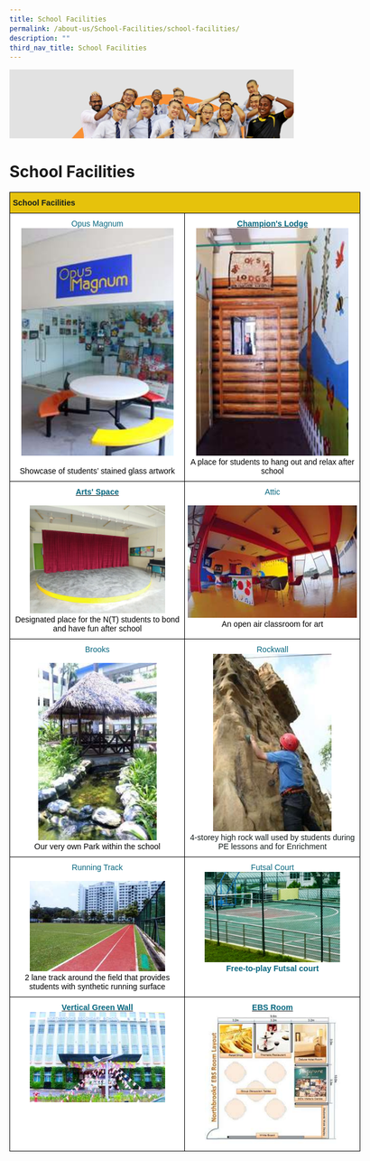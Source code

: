 ```yaml
---
title: School Facilities
permalink: /about-us/School-Facilities/school-facilities/
description: ""
third_nav_title: School Facilities
---
```

![](/images/about_us.jpg)

School Facilities
=================

<style type="text/css">
.tg  {border-collapse:collapse;border-spacing:0;}
.tg td{border-color:black;border-style:solid;border-width:1px;font-family:Arial, sans-serif;font-size:14px;
  overflow:hidden;padding:10px 5px;word-break:normal;}
.tg th{border-color:black;border-style:solid;border-width:1px;font-family:Arial, sans-serif;font-size:14px;
  font-weight:normal;overflow:hidden;padding:10px 5px;word-break:normal;}
.tg .tg-842k{background-color:#FFF;color:#141d1c;text-align:center;vertical-align:top}
.tg .tg-7ew7{background-color:#FFF;color:#06667E;font-weight:bold;text-align:center;text-decoration:underline;vertical-align:top}
.tg .tg-k88s{background-color:#E6C20C;color:#141D1C;font-weight:bold;text-align:left;vertical-align:top}
.tg .tg-norj{background-color:#FFF;color:#06667E;font-weight:bold;text-align:center;vertical-align:top}
</style>
<table class="tg" style="undefined;table-layout: fixed; width: 622px">
<colgroup>
<col style="width: 311px">
<col style="width: 311px">
</colgroup>
<thead>
  <tr>
    <th class="tg-k88s" colspan="2">School Facilities</th>
  </tr>
</thead>
<tbody>
  <tr>
    <td class="tg-norj"><span style="font-weight:500;color:#06667E">Opus Magnum</span><br><img src="/images/Opus.jpeg" style="width:90%"><br><br><span style="font-weight:400;color:#000">Showcase of students’ stained glass artwork</span><br></td>
    <td class="tg-norj"><a href="/about-us/School-Facilities/Champions-Lodge/" target="_blank" rel="noopener noreferrer"><span style="color:#06667E">Champion's Lodge</span></a><br><img src="/images/CL.jpeg" style="width:90%"><br><span style="font-weight:400;color:#000">A place for students to hang out and relax after school  </span><br></td>
  </tr>
  <tr>
    <td class="tg-norj"><a href="/about-us/School-Facilities/Arts-Space/" target="_blank" rel="noopener noreferrer"><span style="color:#06667E">Arts' Space</span></a><br><br><img src="/images/Arts%20Space_04.jpg" style="width:80%"><br><span style="font-weight:400;color:#000">Designated place for the N(T) students to bond and have fun after school</span><br></td>
    <td class="tg-norj"><span style="font-weight:500;color:#06667E">Attic</span><br><br><img src="/images/Attic.jpeg" style="width:100%"><br><span style="font-weight:400;color:#000">An open air classroom for art  </span><br></td>
  </tr>
  <tr>
    <td class="tg-norj"><span style="font-weight:500;color:#06667E">Brooks </span><br><br><img src="/images/Brooks.jpeg" style="width:70%"><br><span style="font-weight:400;color:#000">Our very own Park within the school</span><br></td>
    <td class="tg-842k"><span style="font-weight:500;color:#06667E">Rockwall</span><br><img src="/images/Rockwall.jpeg" style="width:70%"> <br>4-storey high rock wall used by students during PE lessons and for Enrichment</td>
  </tr>
  <tr>
    <td class="tg-norj"><span style="font-weight:500;color:#06667E">Running Track</span><br><br><img src="/images/Track.jpeg" style="width:80%"><br><span style="font-weight:400;color:#000">2 lane track around the field that provides students with synthetic running surface</span><br></td>
    <td class="tg-norj"><span style="font-weight:500;color:#06667E">Futsal Court</span><br><img src="/images/streetsoccer.jpg" style="width:80%"><br>Free-to-play Futsal court</td>
  </tr>
  <tr>
    <td class="tg-norj"><span style="font-weight:500;color:#06667E"> </span> <a href="/about-us/School-Facilities/Digital-Green-Wall/"><span style="color:#06667E">Vertical Green Wall</span></a><a href="/about-us/School-Facilities/Digital-Green-Wall/"> </a><br><img src="/images/GreenWall.jpeg" style="width:80%"></td>
    <td class="tg-7ew7"><a href="/curriculum/ITCPA-and-EBS-Department/Elements-of-Business-Skills-EBS-Room/"><span style="color:#06667E">EBS Room</span></a><a href="/curriculum/ITCPA-and-EBS-Department/Elements-of-Business-Skills-EBS-Room/"> </a><br><img src="/images/EBS.jpeg" style="width:80%"></td>
  </tr>
</tbody>
</table>


